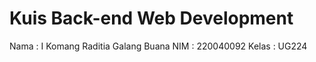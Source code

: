 ﻿# Kuis Back-end Web Development
Nama  : I Komang Raditia Galang Buana
NIM   : 220040092
Kelas : UG224

